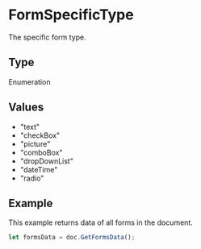 # FormSpecificType

The specific form type.

## Type

Enumeration

## Values

- "text"
- "checkBox"
- "picture"
- "comboBox"
- "dropDownList"
- "dateTime"
- "radio"


## Example

This example returns data of all forms in the document.

```javascript
let formsData = doc.GetFormsData();
```
